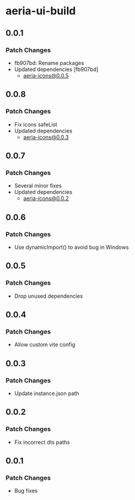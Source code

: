 # aeria-ui-build

## 0.0.1

### Patch Changes

- fb907bd: Rename packages
- Updated dependencies [fb907bd]
  - aeria-icons@0.0.5

## 0.0.8

### Patch Changes

- Fix icons safeList
- Updated dependencies
  - aeria-icons@0.0.3

## 0.0.7

### Patch Changes

- Several minor fixes
- Updated dependencies
  - aeria-icons@0.0.2

## 0.0.6

### Patch Changes

- Use dynamicImport() to avoid bug in Windows

## 0.0.5

### Patch Changes

- Drop unused dependencies

## 0.0.4

### Patch Changes

- Allow custom vite config

## 0.0.3

### Patch Changes

- Update instance.json path

## 0.0.2

### Patch Changes

- Fix incorrect dts paths

## 0.0.1

### Patch Changes

- Bug fixes

